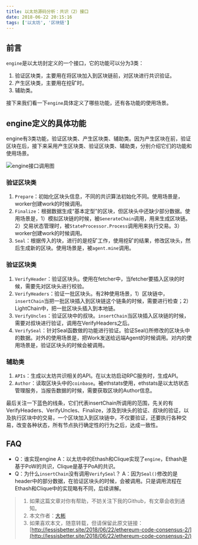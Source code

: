 ```yaml
---
title: 以太坊源码分析：共识（2）接口
date: 2018-06-22 20:15:16
tags: ['以太坊', '区块链']
---
```


## 前言

`engine`是以太坊封定义的一个接口，它的功能可以分为3类：

1. 验证区块类，主要用在将区块加入到区块链前，对区块进行共识验证。
2. 产生区块类，主要用在挖矿时。
3. 辅助类。

<!--more-->

接下来我们看一下`engine`具体定义了哪些功能，还有各功能的使用场景。

## engine定义的具体功能

engine有3类功能，验证区块类、产生区块类、辅助类。因为产生区块在前，验证区块在后，接下来采用产生区块类、验证区块类、辅助类，分别介绍它们的功能和使用场景。

![engine接口调用图](http://img.lessisbetter.site/2018-12-engine-interface.png) 


### 验证区块类

1. `Prepare`：初始化区块头信息，不同的共识算法初始化不同。使用场景是，worker创建work的时候调用。
2. `Finalize`：根据数据生成“基本定型”的区块，但区块头中还缺少部分数据。使用场景是，1）模拟区块链的时候，被`GenerateChain`调用，用来生成区块链。2）交易状态管理时，被`StateProcessor.Process`调用用来执行交易。3）worker创建work的时候调用。
3. `Seal`：根据传入的块，进行的是挖矿工作，使用挖矿的结果，修改区块头，然后生成新的区块。使用场景是，被`agent.mine`调用。

### 验证区块类

1. `VerifyHeader`：验证区块头。使用在fetcher中，当fetcher要插入区块的时候，需要先对区块头进行校验。
2. `VerifyHeaders`：验证一批区块头。有2种使用场景，1）区块链中，`insertChain`当把一批区块插入到区块链这个链条的时候，需要进行检查；2）LightChain中，把一批区块头插入到本地链。
3. `VerifyUncles`：验证区块中的叔块。`insertChain`当区块插入区块链的时候，需要对叔块进行验证，调用在VerifyHeaders之后。
4. `VerifySeal`：针对Seal函数做的功能进行验证。验证Seal()所修改的区块头中的数据。对外的使用场景是，把Work发送给远端Agent的时候调用。对内的使用场景是，验证区块头的时候会被调用。

### 辅助类

1. `APIs`：生成以太坊共识相关的API。在以太坊启动RPC服务时，生成API。
2. `Author`：读取区块头中的`coinbase`。被ethstats使用，ethstats是以太坊状态管理服务，当报告数据的时候，需要获取区块的Author信息。

最后关注一下蓝色的线条，它们代表insertChain所调用的范围，先关的有VerifyHeaders、VerifyUncles、Finalize，涉及到块头的验证、叔块的验证，以及执行区块中的交易，一个区块加入到区块链中，不仅要验证，还要执行各种交易，改变各种状态，所有节点执行确定性的行为之后，达成一致性。

## FAQ

- Q：谁实现engine 
  A：以太坊中的Ethash和Clique实现了`engine`，Ethash是基于PoW的共识，Clique是基于PoA的共识。
- Q：为什么`insertChain`没有调用`VerifySeal`？ 
  A：因为`Seal()`修改的是header中的部分数据，在验证区块头的时候，会被调用。只是调用流程在Ethash和Clique中的实现略有不同，后续讲解。

> 1. 如果这篇文章对你有帮助，不妨关注下我的Github，有文章会收到通知。
> 2. 本文作者：[大彬](http://lessisbetter.site/about/)
> 3. 如果喜欢本文，随意转载，但请保留此原文链接：[http://lessisbetter.site/2018/06/22/ethereum-code-consensus-2/](http://lessisbetter.site/2018/06/22/ethereum-code-consensus-2/)